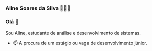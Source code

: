 ### Aline Soares da Silva 👩🏻‍💻

### Olá 👋

<!--
**Aline595/Aline595** is a ✨ _special_ ✨ repository because its `README.md` (this file) appears on your GitHub profile.

Here are some ideas to get you started:

- 🔭 I’m currently working on ...
- 🌱 I’m currently learning ...
- 👯 I’m looking to collaborate on ...
- 🤔 I’m looking for help with ...
- 💬 Ask me about ...
- 📫 How to reach me: ...
- 😄 Pronouns: ...
- ⚡ Fun fact: ...
-->

Sou Aline, estudante de análise e desenvolvimento de sistemas.  

- 📫 A procura de um estágio ou vaga de desenvolvimento júnior.
